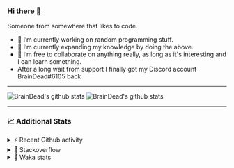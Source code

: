### Hi there 👋

Someone from somewhere that likes to code.

- 🔭 I’m currently working on random programming stuff.
- 🌱 I’m currently expanding my knowledge by doing the above.
- 👯 I’m free to collaborate on anything really, as long as it's interesting and I can learn something.
- After a long wait from support I finally got my Discord account BrainDead#6105 back
<hr>


<img alt="BrainDead's github stats" align="left" src="https://github-readme-stats.vercel.app/api?username=albertopoljak&count_private=true&show_icons=true&theme=radical&hide_border=true"/>
<img alt="BrainDead's github stats" align="left" src="https://github-readme-stats.vercel.app/api/top-langs/?username=albertopoljak&layout=compact&theme=radical&hide_border=true&card_width=250"/>
<br clear="left"/>

<hr>

### 📈 Additional Stats

<details>
  <summary>⚡ Recent Github activity</summary>
  <br/>

  <!--START_SECTION:activity-->
1. ❗️ Opened issue [#81889](https://github.com/odoo/odoo/issues/81889) in [odoo/odoo](https://github.com/odoo/odoo)
2. 🗣 Commented on [#64](https://github.com/HuyaneMatsu/hata/issues/64) in [HuyaneMatsu/hata](https://github.com/HuyaneMatsu/hata)
3. 💪 Opened PR [#64](https://github.com/HuyaneMatsu/hata/pull/64) in [HuyaneMatsu/hata](https://github.com/HuyaneMatsu/hata)
4. 🗣 Commented on [#158](https://github.com/Tortoise-Community/Tortoise-BOT/issues/158) in [Tortoise-Community/Tortoise-BOT](https://github.com/Tortoise-Community/Tortoise-BOT)
5. 🗣 Commented on [#32](https://github.com/albertopoljak/Licensy/issues/32) in [albertopoljak/Licensy](https://github.com/albertopoljak/Licensy)
  <!--END_SECTION:activity-->
</details>

<details>
  <summary>👀 Stackoverflow</summary>

  [![Omid Nikrah StackOverflow](https://github-readme-stackoverflow.vercel.app/?userID=11311072&theme=dark)](https://stackoverflow.com/users/11311072/braindead)

</details>

<details>
  <summary>🤖 Waka stats</summary>
  <br/>

  <!--START_SECTION:waka-->
![Profile Views](http://img.shields.io/badge/Profile%20Views-0-blue)

![Lines of code](https://img.shields.io/badge/From%20Hello%20World%20I%27ve%20Written-281996%20lines%20of%20code-blue)

**🐱 My Github Data** 

> 🏆 18 Contributions in the Year 2022
 > 
> 📦 148.9 kB Used in Github's Storage 
 > 
> 💼 Opted to Hire
 > 
> 📜 33 Public Repositories 
 > 
> 🔑 9 Private Repositories  
 > 
**I'm an Early 🐤** 

```text
🌞 Morning    192 commits    ██████░░░░░░░░░░░░░░░░░░░   23.7% 
🌆 Daytime    321 commits    ██████████░░░░░░░░░░░░░░░   39.63% 
🌃 Evening    205 commits    ██████░░░░░░░░░░░░░░░░░░░   25.31% 
🌙 Night      92 commits     ██░░░░░░░░░░░░░░░░░░░░░░░   11.36%

```
📅 **I'm Most Productive on Tuesday** 

```text
Monday       132 commits    ████░░░░░░░░░░░░░░░░░░░░░   16.3% 
Tuesday      163 commits    █████░░░░░░░░░░░░░░░░░░░░   20.12% 
Wednesday    152 commits    ████░░░░░░░░░░░░░░░░░░░░░   18.77% 
Thursday     134 commits    ████░░░░░░░░░░░░░░░░░░░░░   16.54% 
Friday       90 commits     ██░░░░░░░░░░░░░░░░░░░░░░░   11.11% 
Saturday     60 commits     █░░░░░░░░░░░░░░░░░░░░░░░░   7.41% 
Sunday       79 commits     ██░░░░░░░░░░░░░░░░░░░░░░░   9.75%

```


📊 **This Week I Spent My Time On** 

```text
💬 Programming Languages: 
Python                   7 hrs 40 mins       ████████████░░░░░░░░░░░░░   50.81% 
XML                      3 hrs 14 mins       █████░░░░░░░░░░░░░░░░░░░░   21.48% 
Text                     1 hr 3 mins         █░░░░░░░░░░░░░░░░░░░░░░░░   7.0% 
Gettext Catalog          50 mins             █░░░░░░░░░░░░░░░░░░░░░░░░   5.6% 
Bash                     36 mins             █░░░░░░░░░░░░░░░░░░░░░░░░   4.03%

🐱‍💻 Projects: 
odoo_14                  11 hrs 35 mins      ███████████████████░░░░░░   76.79% 
licensy2                 3 hrs 26 mins       █████░░░░░░░░░░░░░░░░░░░░   22.85% 
glovia_custom_addons     2 mins              ░░░░░░░░░░░░░░░░░░░░░░░░░   0.29% 
culjak                   0 secs              ░░░░░░░░░░░░░░░░░░░░░░░░░   0.06% 
knauf_custom_addons      0 secs              ░░░░░░░░░░░░░░░░░░░░░░░░░   0.01%

💻 Operating System: 
Linux                    15 hrs 5 mins       █████████████████████████   100.0%

```

**I Mostly Code in Python** 

```text
Python                   30 repos            ███████████████████░░░░░░   78.95% 
Java                     4 repos             ██░░░░░░░░░░░░░░░░░░░░░░░   10.53% 
HTML                     2 repos             █░░░░░░░░░░░░░░░░░░░░░░░░   5.26% 
TypeScript               1 repo              ░░░░░░░░░░░░░░░░░░░░░░░░░   2.63% 
JavaScript               1 repo              ░░░░░░░░░░░░░░░░░░░░░░░░░   2.63%

```



 Last Updated on 06/01/2022
<!--END_SECTION:waka-->
</details>

